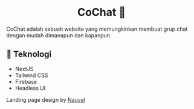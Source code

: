 <h1 align="center">CoChat 👋</h1>

<p>
  CoChat adalah sebuah website yang memungkinkan membuat grup chat dengan mudah dimanapun dan kapanpun.
</p>

## 🚀 Teknologi

- NextJS
- Tailwind CSS
- Firebase
- Headless UI

Landing page design by [Nauval](https://www.figma.com/community/file/1061306005803309728)
